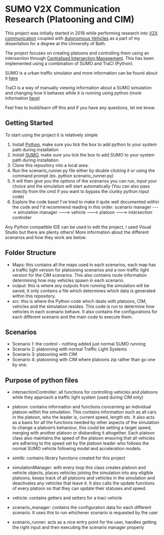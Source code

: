 # SUMO V2X Communication Research (Platooning and CIM)
This project was initially started in 2018 while performing research into [V2X communication](https://en.wikipedia.org/wiki/Vehicle-to-everything) 
coupled with [Autonomous Vehicles](https://en.wikipedia.org/wiki/Self-driving_car) as a part of my dissertation for a degree at the University of Bath.

The project focuses on creating platoons and controlling them using an intersection through [Centralised Intersection Management](https://spectrum.ieee.org/cars-that-think/transportation/self-driving/the-scary-efficiency-of-autonomous-intersections). 
This has been implemented using a combination of SUMO and TraCI (Python).

SUMO is a urban traffic simulator and more information can be found about it [ here ](https://sumo.dlr.de/wiki/Simulation_of_Urban_MObility_-_Wiki)

TraCI is a way of manually viewing information about a SUMO simulation and changing how it behaves while it is running using python (more information [here](https://sumo.dlr.de/wiki/TraCI))

Feel free to build/learn off this and if you have any questions, let me know.

## Getting Started
To start using the project it is relatively simple

1. Install [Python](https://www.python.org/), make sure you tick the box to add python to your system path during installation
2. Install [SUMO](https://sumo.dlr.de/wiki/Installing), make sure you tick the box to add SUMO to your system path during installation
3. Clone this repository into a local area.
4. Run the scenario_runner.py file either by double clicking it or using the command prompt (ex. python scenario_runner.py)
5. It will then give you the options of the scenarios you can run, input your choice and the simulation will start automatically (You can also pass directly from the cmd if you want to bypass the clunky python input code)
6. Explore the code base! I've tried to make it quite well documented within the code and I'd recommend reading in this order: scenario manager ----> simulation manager ---> vehicle ---> platoon ---> intersection controller

Any Python compatible IDE can be used to edit the project, I used Visual Studio but there are plenty others!
More information about the different scenarios and how they work are below.

## Folder Structure
 - Maps: this contains all the maps used in each scenarios, each map has a traffic light version for platooning scenarios and a non-traffic light version for the CIM scenarios. This also contains route information determining how may vehicles spawn in each scenario.
 - output: this is where any outputs from running the simulation will be saved, it only contains a file which determines which data is generated within this repository.
 - src: this is where the Python code which deals with platoons, CIM, vehicles and the simulation resides. This code is run to determine how vehicles in each scenario behave. It also contains the configurations for each different scenario and the main code to execute them.

## Scenarios
 - Scenario 1: the control - nothing added just normal SUMO running
 - Scenario 2: platooning with normal Traffic Light Systems
 - Scenario 3: platooning with CIM
 - Scenario 4: platooning with CIM where platoons zip rather than go one by one.

## Purpose of python files

 - intersectionController: all functions for controlling vehicles and platoons while they approach a traffic light system (used during CIM only)

 - platoon: contains information and functions concerning an individual platoon within the simulation. This contains 
 information such as all cars in the platoon, who the leader is, current speed, length etc. It also acts as a basis for all the functions needed by 
 other aspects of the simulation to change a platoon’s behaviour, this could be setting a target speed, merging with another platoon or disbanding it 
 altogether. Each platoon class also maintains the speed of the platoon ensuring that all vehicles are adhering to the speed set by the platoon leader 
 who follows the normal SUMO vehicle following model and acceleration models.

 - simlib: contains library functions created for this project

 - simulationManager: with every loop this class creates platoon and vehicle objects, 
 places vehicles joining the simulation into any eligible platoons, keeps track of all platoons and vehicles in the simulation and 
 deactivates any vehicles that leave it. It also calls the update functions of every platoon so that they can update their statuses and speed. 

 - vehicle: contains getters and setters for a traci vehicle

 - scenario_manager: contains the configuration data for each different scenario. It uses this to run whichever scenario is requested by the user

 - scenario_runner: acts as a nice entry point for the user, handles getting the right input and then executing the scenario manager properly

